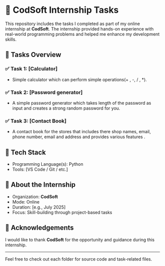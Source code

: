 # 💼 CodSoft Internship Tasks

This repository includes the tasks I completed as part of my online internship at **CodSoft**. The internship provided hands-on experience with real-world programming problems and helped me enhance my development skills.

## 📁 Tasks Overview

### ✅ Task 1: [Calculator]

* Simple calculator which can perform simple operations(+ , -, / , \*).

### ✅ Task 2: [Password generator]

* A simple password generator which takes length of the password as input and creates a strong random password for you.

### ✅ Task 3: [Contact Book]

* A contact book for the stores that includes there shop names, email, phone number, email and address and provides various features .

## 🚀 Tech Stack

* Programming Language(s): Python
* Tools: [VS Code / Git / etc.]

## 📌 About the Internship

* Organization: **CodSoft**
* Mode: Online
* Duration: [e.g., July 2025]
* Focus: Skill-building through project-based tasks

## 🙌 Acknowledgements

I would like to thank **CodSoft** for the opportunity and guidance during this internship.

---

Feel free to check out each folder for source code and task-related files.
